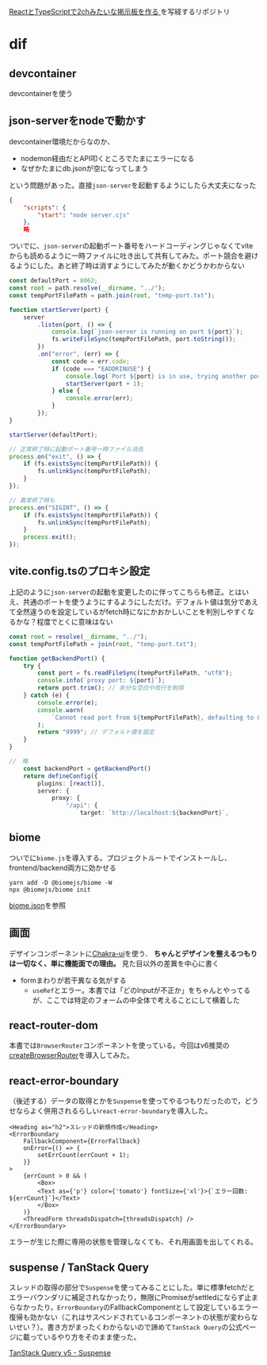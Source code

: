 [ReactとTypeScriptで2chみたいな掲示板を作る ](https://techbookfest.org/product/uGAcppti6jMYVaKZSKjSLS?productVariantID=8Ee4JmqUGuhgD0f6fBzaW5)を写経するリポジトリ

# dif

## devcontainer
devcontainerを使う
## json-serverをnodeで動かす
devcontainer環境だからなのか、

- nodemon経由だとAPI叩くところでたまにエラーになる
- なぜかたまにdb.jsonが空になってしまう

という問題があった。直接`json-server`を起動するようにしたら大丈夫になった

```backend/package.json
{
    "scripts": {
        "start": "node server.cjs"
    },
    略
```

ついでに、`json-server`の起動ポート番号をハードコーディングじゃなくてviteからも読めるように一時ファイルに吐き出して共有してみた。ポート競合を避けるようにした。あと終了時は消すようにしてみたが動くかどうかわからない

```cjs
const defaultPort = 8062;
const root = path.resolve(__dirname, "../");
const tempPortFilePath = path.join(root, "temp-port.txt");

function startServer(port) {
	server
		.listen(port, () => {
			console.log(`json-server is running on port ${port}`);
			fs.writeFileSync(tempPortFilePath, port.toString());
		})
		.on("error", (err) => {
			const code = err.code;
			if (code === "EADDRINUSE") {
				console.log(`Port ${port} is in use, trying another port.`);
				startServer(port + 1);
			} else {
				console.error(err);
			}
		});
}

startServer(defaultPort);

// 正常終了時に起動ポート番号一時ファイル消去
process.on("exit", () => {
	if (fs.existsSync(tempPortFilePath)) {
		fs.unlinkSync(tempPortFilePath);
	}
});

// 異常終了時も
process.on("SIGINT", () => {
	if (fs.existsSync(tempPortFilePath)) {
		fs.unlinkSync(tempPortFilePath);
	}
	process.exit();
});
```

## vite.config.tsのプロキシ設定
上記のように`json-server`の起動を変更したのに伴ってこちらも修正。とはいえ、共通のポートを使うようにするようにしただけ。デフォルト値は気分であえて全然違うのを設定しているがfetch時になにかおかしいことを判別しやすくなるかな？程度でとくに意味はない

```ts:vite.config.ts
const root = resolve(__dirname, "../");
const tempPortFilePath = join(root, "temp-port.txt");

function getBackendPort() {
	try {
		const port = fs.readFileSync(tempPortFilePath, "utf8");
		console.info(`proxy port: ${port}`);
		return port.trim(); // 余分な空白や改行を削除
	} catch (e) {
		console.error(e);
		console.warn(
			`Cannot read port from ${tempPortFilePath}, defaulting to 8062`,
		);
		return "9999"; // デフォルト値を設定
	}
}

//　略
	const backendPort = getBackendPort()
	return defineConfig({
		plugins: [react()],
		server: {
			proxy: {
				"/api": {
					target: `http://localhost:${backendPort}`,
```

## biome

ついでに`biome.js`を導入する。プロジェクトルートでインストールし、frontend/backend両方に効かせる

```shell
yarn add -D @biomejs/biome -W
npx @biomejs/biome init
```

[biome.json](./biome.json)を参照

## 画面
デザインコンポーネントに[Chakra-ui](https://chakra-ui.com/)を使う． **ちゃんとデザインを整えるつもりは一切なく、単に機能面での理由。** 見た目以外の差異を中心に書く

- formまわりが若干異なる気がする
  - `useRef`とエラー。本書では「どのInputが不正か」をちゃんとやってるが、ここでは特定のフォームの中全体で考えることにして横着した

## react-router-dom
本書では`BrowserRouter`コンポーネントを使っている。今回はv6推奨の[createBrowserRouter](https://reactrouter.com/en/main/routers/create-browser-router)を導入してみた。

## react-error-boundary
（後述する）データの取得とかを`Suspense`を使ってやるつもりだったので，どうせならよく併用されるらしい`react-error-boundary`を導入した。

```tsx
<Heading as="h2">スレッドの新規作成</Heading>
<ErrorBoundary
	FallbackComponent={ErrorFallback}
	onError={() => {
		setErrCount(errCount + 1);
	}}
>
	{errCount > 0 && (
		<Box>
		<Text as={'p'} color={'tomato'} fontSize={'xl'}>{`エラー回数: ${errCount}`}</Text>
		</Box>
	)}
	<ThreadForm threadsDispatch={threadsDispatch} />
</ErrorBoundary>
```

エラーが生じた際に専用の状態を管理しなくても、それ用画面を出してくれる。

## suspense / TanStack Query
スレッドの取得の部分で`Suspense`を使ってみることにした。単に標準fetchだとエラーバウンダリに補足されなかったり，無限にPromiseがsettledにならず止まらなかったり，`ErrorBoundary`のFallbackComponentとして設定しているエラー復帰も効かない（これはサスペンドされているコンポーネントの状態が変わらないせい？）。書き方がまったくわからないので諦めて`TanStack Query`の公式ページに載っているやり方をそのまま使った。

[TanStack Query v5 - Suspense](https://tanstack.com/query/latest/docs/react/guides/suspense)